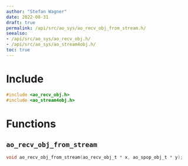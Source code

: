 ```yaml
---
author: "Stefan Wagner"
date: 2022-08-31
draft: true
permalink: /api/src/ao_sys/ao_recv_obj_from_stream.h/
seealso:
- /api/src/ao_sys/ao_recv_obj.h/
- /api/src/ao_sys/ao_stream4obj.h/
toc: true
---
```


# Include

```c
#include <ao_recv_obj.h>
#include <ao_stream4obj.h>
```

# Functions

## `ao_recv_obj_from_stream`

```c
void ao_recv_obj_from_stream(ao_recv_obj_t * x, ao_spop_obj_t * y);
```
